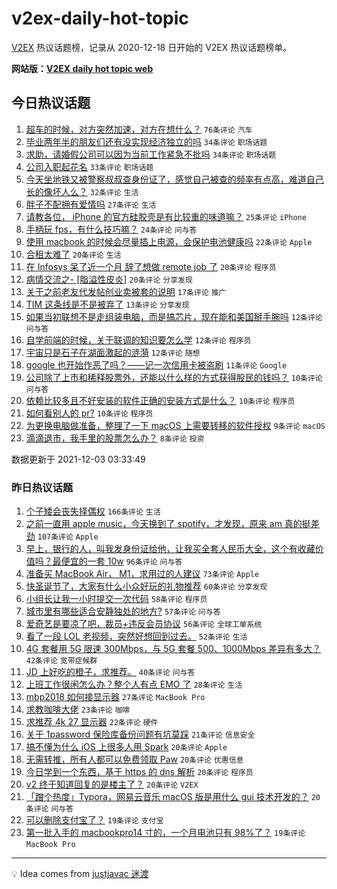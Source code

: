 # v2ex-daily-hot-topic

[V2EX](https://www.v2ex.com/) 热议话题榜，记录从 2020-12-18 日开始的 V2EX 热议话题榜单。

**网站版：[V2EX daily hot topic web](https://boojack.github.io/v2ex-daily-hot-topic-web/)**

## 今日热议话题

<!-- TODAY BEGIN -->

1. [超车的时候，对方突然加速，对方在想什么？](https://www.v2ex.com/t/819689) `76条评论` `汽车`
1. [毕业两年半的朋友们还有没实现经济独立的吗](https://www.v2ex.com/t/819698) `34条评论` `职场话题`
1. [求助，请婚假公司可以因为当前工作紧急不批吗](https://www.v2ex.com/t/819693) `34条评论` `职场话题`
1. [公司入职起花名](https://www.v2ex.com/t/819737) `33条评论` `职场话题`
1. [今天坐地铁又被警察叔叔查身份证了，感觉自己被查的频率有点高，难道自己长的像坏人么？](https://www.v2ex.com/t/819708) `32条评论` `生活`
1. [胖子不配拥有爱情吗](https://www.v2ex.com/t/819732) `27条评论` `生活`
1. [请教各位， iPhone 的官方硅胶壳是有比较重的味道嘛？](https://www.v2ex.com/t/819694) `25条评论` `iPhone`
1. [手柄玩 fps，有什么技巧嘛？](https://www.v2ex.com/t/819723) `24条评论` `问与答`
1. [使用 macbook 的时候会尽量插上电源，会保护电池健康吗](https://www.v2ex.com/t/819704) `22条评论` `Apple`
1. [合租太难了](https://www.v2ex.com/t/819707) `20条评论` `生活`
1. [在 Infosys 呆了近一个月 辞了想做 remote job 了](https://www.v2ex.com/t/819690) `20条评论` `程序员`
1. [病情交流之- [脂溢性皮炎]](https://www.v2ex.com/t/819715) `20条评论` `分享发现`
1. [关于之前老友代发帖创业卖被套的说明](https://www.v2ex.com/t/819696) `17条评论` `推广`
1. [TIM 这条线是不是被弃了](https://www.v2ex.com/t/819705) `13条评论` `分享发现`
1. [如果当初联想不是走组装电脑，而是搞芯片，现在能和美国掰手腕吗](https://www.v2ex.com/t/819741) `12条评论` `问与答`
1. [自学前端的时候，关于联调的知识要怎么学](https://www.v2ex.com/t/819718) `12条评论` `程序员`
1. [宇宙只是石子在湖面激起的涟漪](https://www.v2ex.com/t/819716) `12条评论` `随想`
1. [google 也开始作恶了吗？——记一次信用卡被盗刷](https://www.v2ex.com/t/819684) `11条评论` `Google`
1. [公司除了上市和稀释股票外，还能以什么样的方式获得股民的钱吗？](https://www.v2ex.com/t/819720) `10条评论` `问与答`
1. [依赖比较多且不好安装的软件正确的安装方式是什么？](https://www.v2ex.com/t/819710) `10条评论` `程序员`
1. [如何看别人的 pr?](https://www.v2ex.com/t/819688) `10条评论` `程序员`
1. [为更换电脑做准备，整理了一下 macOS 上需要转移的软件授权](https://www.v2ex.com/t/819713) `9条评论` `macOS`
1. [滴滴退市，我手里的股票怎么办？](https://www.v2ex.com/t/819739) `8条评论` `投资`

数据更新于 2021-12-03 03:33:49

<!-- TODAY END -->

### 昨日热议话题

<!-- YESTERDAY BEGIN -->

1. [个子矮会丧失择偶权](https://www.v2ex.com/t/819569) `166条评论` `生活`
1. [之前一直用 apple music，今天换到了 spotify，才发现，原来 am 真的挺差劲](https://www.v2ex.com/t/819457) `107条评论` `Apple`
1. [早上，银行的人，叫我发身份证给他，让我买全套人民币大全，这个有收藏价值吗？最便宜的一套 10w](https://www.v2ex.com/t/819446) `96条评论` `问与答`
1. [准备买 MacBook Air， M1，求用过的人建议](https://www.v2ex.com/t/819511) `73条评论` `Apple`
1. [快圣诞节了，大家有什么小众好玩的礼物推荐](https://www.v2ex.com/t/819498) `60条评论` `分享发现`
1. [小组长让我一小时提交一次代码](https://www.v2ex.com/t/819582) `58条评论` `程序员`
1. [城市里有哪些适合安静独处的地方?](https://www.v2ex.com/t/819455) `57条评论` `问与答`
1. [爱奇艺是要凉了吧，裁员+违反会员协议](https://www.v2ex.com/t/819518) `56条评论` `全球工单系统`
1. [看了一段 LOL 老视频，突然好想回到过去。](https://www.v2ex.com/t/819525) `52条评论` `生活`
1. [4G 套餐用 5G 限速 300Mbps，与 5G 套餐 500、1000Mbps 差异有多大？](https://www.v2ex.com/t/819505) `42条评论` `宽带症候群`
1. [JD 上好吃的橙子，求推荐。](https://www.v2ex.com/t/819470) `40条评论` `问与答`
1. [上班工作很闲怎么办？整个人有点 EMO 了](https://www.v2ex.com/t/819495) `28条评论` `生活`
1. [mbp2018 如何接显示器](https://www.v2ex.com/t/819441) `27条评论` `MacBook Pro`
1. [求教咖啡大佬](https://www.v2ex.com/t/819449) `23条评论` `咖啡`
1. [求推荐 4k 27 显示器](https://www.v2ex.com/t/819590) `22条评论` `硬件`
1. [关于 1password 保险库备份问题有坑莫踩](https://www.v2ex.com/t/819655) `21条评论` `信息安全`
1. [搞不懂为什么 iOS 上很多人用 Spark](https://www.v2ex.com/t/819601) `20条评论` `Apple`
1. [无需转推，所有人都可以免费领取 Paw](https://www.v2ex.com/t/819564) `20条评论` `优惠信息`
1. [今日学到一个东西，基于 https 的 dns 解析](https://www.v2ex.com/t/819489) `20条评论` `程序员`
1. [v2 终于知道回复的是楼主了？](https://www.v2ex.com/t/819460) `20条评论` `V2EX`
1. [「蹭个热度」Typora，网易云音乐 macOS 版是用什么 gui 技术开发的？](https://www.v2ex.com/t/819452) `20条评论` `问与答`
1. [可以删除支付宝了？](https://www.v2ex.com/t/819596) `19条评论` `支付宝`
1. [第一批入手的 macbookpro14 寸的，一个月电池只有 98%了？](https://www.v2ex.com/t/819549) `19条评论` `MacBook Pro`

<!-- YESTERDAY END -->

---

💡 Idea comes from [justjavac 迷渡](https://github.com/justjavac/)
